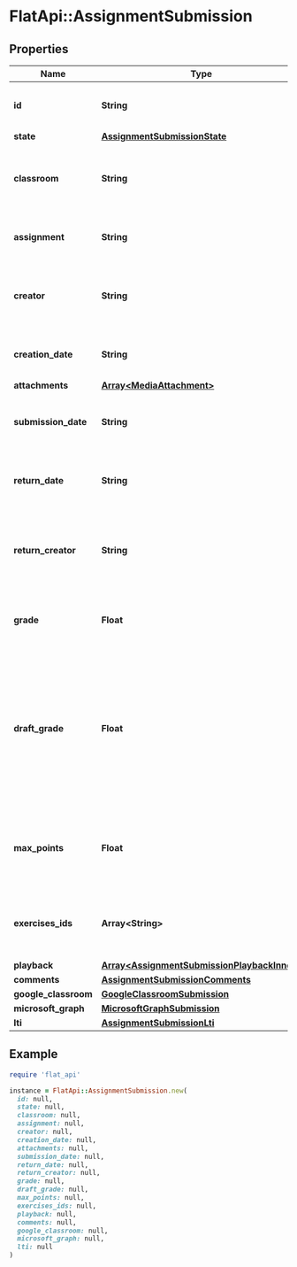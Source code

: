 # FlatApi::AssignmentSubmission

## Properties

| Name | Type | Description | Notes |
| ---- | ---- | ----------- | ----- |
| **id** | **String** | Unique identifier of the submission |  |
| **state** | [**AssignmentSubmissionState**](AssignmentSubmissionState.md) |  |  |
| **classroom** | **String** | Unique identifier of the classroom where the assignment was posted  |  |
| **assignment** | **String** | Unique identifier of the assignment |  |
| **creator** | **String** | The User identifier of the student who created the submission |  |
| **creation_date** | **String** | The date when the submission was created |  |
| **attachments** | [**Array&lt;MediaAttachment&gt;**](MediaAttachment.md) |  |  |
| **submission_date** | **String** | The date when the student submitted their work | [optional] |
| **return_date** | **String** | The date when the teacher returned the work | [optional] |
| **return_creator** | **String** | The User unique identifier of the teacher who returned the submission  | [optional] |
| **grade** | **Float** | Optional grade. If unset, no grade was set. | [optional] |
| **draft_grade** | **Float** | Optional grade. If unset, no grade was set. This value is only visible by the teacher, and we will be set to &#x60;grade&#x60; once the teacher returns the submission | [optional] |
| **max_points** | **Float** | Optional max points for the grade. If set, a corresponding &#x60;draftGrade&#x60; or &#x60;grade&#x60; will be set. | [optional] |
| **exercises_ids** | **Array&lt;String&gt;** | The ids of exercises when they need to be in a specific order | [optional] |
| **playback** | [**Array&lt;AssignmentSubmissionPlaybackInner&gt;**](AssignmentSubmissionPlaybackInner.md) |  |  |
| **comments** | [**AssignmentSubmissionComments**](AssignmentSubmissionComments.md) |  |  |
| **google_classroom** | [**GoogleClassroomSubmission**](GoogleClassroomSubmission.md) |  | [optional] |
| **microsoft_graph** | [**MicrosoftGraphSubmission**](MicrosoftGraphSubmission.md) |  | [optional] |
| **lti** | [**AssignmentSubmissionLti**](AssignmentSubmissionLti.md) |  | [optional] |

## Example

```ruby
require 'flat_api'

instance = FlatApi::AssignmentSubmission.new(
  id: null,
  state: null,
  classroom: null,
  assignment: null,
  creator: null,
  creation_date: null,
  attachments: null,
  submission_date: null,
  return_date: null,
  return_creator: null,
  grade: null,
  draft_grade: null,
  max_points: null,
  exercises_ids: null,
  playback: null,
  comments: null,
  google_classroom: null,
  microsoft_graph: null,
  lti: null
)
```

